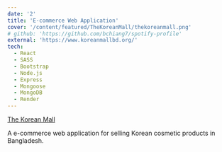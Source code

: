 ```yaml
---
date: '2'
title: 'E-commerce Web Application'
cover: '/content/featured/TheKoreanMall/thekoreanmall.png'
# github: 'https://github.com/bchiang7/spotify-profile'
external: 'https://www.koreanmallbd.org/'
tech:
  - React
  - SASS
  - Bootstrap
  - Node.js
  - Express
  - Mongoose
  - MongoDB
  - Render
---
```


[The Korean Mall](https://www.koreanmallbd.org/)

A e-commerce web application for selling Korean cosmetic products in Bangladesh.
